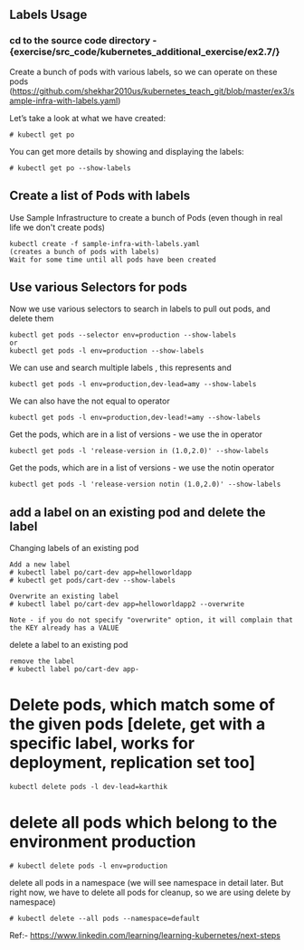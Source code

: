 ## Labels Usage

### cd to the source code directory - {exercise/src_code/kubernetes_additional_exercise/ex2.7/}


Create a bunch of pods with various labels, so we can operate on these pods 
(https://github.com/shekhar2010us/kubernetes_teach_git/blob/master/ex3/sample-infra-with-labels.yaml)

Let’s take a look at what we have created:

```
# kubectl get po
```
You can get more details by showing and displaying the labels:

```
# kubectl get po --show-labels
```
## Create a list of Pods with labels

Use Sample Infrastructure to create a bunch of Pods (even though in real life we don't create pods)

```
kubectl create -f sample-infra-with-labels.yaml
(creates a bunch of pods with labels)
Wait for some time until all pods have been created
```

## Use various Selectors for pods

Now we use various selectors to search in labels to pull out pods, and delete them

```
kubectl get pods --selector env=production --show-labels
or
kubectl get pods -l env=production --show-labels
```

We can use and search multiple labels , this represents and
```
kubectl get pods -l env=production,dev-lead=amy --show-labels
```
We can also have the not equal to operator
```
kubectl get pods -l env=production,dev-lead!=amy --show-labels 
```
Get the pods, which are in a list of versions - we use the in operator
```
kubectl get pods -l 'release-version in (1.0,2.0)' --show-labels
```
Get the pods, which are in a list of versions - we use the notin operator
```
kubectl get pods -l 'release-version notin (1.0,2.0)' --show-labels
```
## add a label on an existing pod and delete the label 

Changing labels of an existing pod
```
Add a new label
# kubectl label po/cart-dev app=helloworldapp
# kubectl get pods/cart-dev --show-labels

Overwrite an existing label
# kubectl label po/cart-dev app=helloworldapp2 --overwrite

Note - if you do not specify "overwrite" option, it will complain that the KEY already has a VALUE

```
delete a label to an existing pod
```
remove the label
# kubectl label po/cart-dev app-
```

# Delete pods, which match some of the given pods [delete, get with a specific label, works for deployment, replication set too]
```
kubectl delete pods -l dev-lead=karthik 
```
# delete all pods which belong to the environment production
```
# kubectl delete pods -l env=production 
```
delete all pods in a namespace (we will see namespace in detail later. But right now, we have to delete all pods for cleanup, so we are using delete by namespace)
```
# kubectl delete --all pods --namespace=default
```
Ref:- https://www.linkedin.com/learning/learning-kubernetes/next-steps


